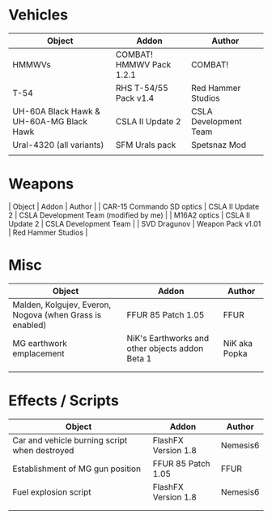 # Vehicles
| Object                                                   | Addon                    | Author                |
|----------------------------------------------------------|--------------------------|-----------------------|
| HMMWVs                                                   | COMBAT! HMMWV Pack 1.2.1 | COMBAT!               |
| T-54                                                     | RHS T-54/55 Pack v1.4    | Red Hammer Studios    |
| UH-60A Black Hawk & UH-60A-MG Black Hawk                 | CSLA II Update 2         | CSLA Development Team |
| Ural-4320 (all variants)                                 | SFM Urals pack           | Spetsnaz Mod          |
|                                                          |                          |                       |


# Weapons
| Object                                                   | Addon                    | Author                                 |
| CAR-15 Commando SD optics                                | CSLA II Update 2         | CSLA Development Team (modified by me) |
| M16A2 optics                                             | CSLA II Update 2         | CSLA Development Team                  |
| SVD Dragunov                                             | Weapon Pack v1.01        | Red Hammer Studios                     |


# Misc
| Object                                                   | Addon                                           | Author        |
|----------------------------------------------------------|-------------------------------------------------|---------------|
| Malden, Kolgujev, Everon, Nogova (when Grass is enabled) | FFUR 85 Patch 1.05                              | FFUR          |
| MG earthwork emplacement                                 | NiK's Earthworks and other objects addon Beta 1 | NiK aka Popka |
|                                                          |                                                 |               |
|                                                          |                                                 |               |

# Effects / Scripts
| Object                                                   | Addon                    | Author   |
|----------------------------------------------------------|--------------------------|----------|
| Car and vehicle burning script when destroyed            | FlashFX Version 1.8      | Nemesis6 |
| Establishment of MG gun position                         | FFUR 85 Patch 1.05       | FFUR     |
| Fuel explosion script                                    | FlashFX Version 1.8      | Nemesis6 |
|                                                          |                          |          |
|                                                          |                          |          |
